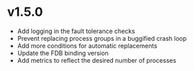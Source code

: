 # v1.5.0

* Add logging in the fault tolerance checks
* Prevent replacing process groups in a buggified crash loop
* Add more conditions for automatic replacements
* Update the FDB binding version
* Add metrics to reflect the desired number of processes